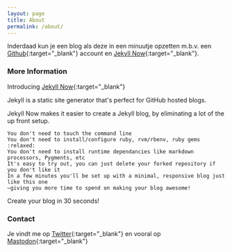 ```yaml
---
layout: page
title: About
permalink: /about/
---
```


Inderdaad kun je een blog als deze in een minuutje opzetten m.b.v. een [Github](https://github.io){:target="_blank"} account en [Jekyll Now](http://www.jekyllnow.com/){:target="_blank"}.

### More Information

Introducing [Jekyll Now](http://www.jekyllnow.com/){:target="_blank"}

Jekyll is a static site generator that's perfect for GitHub hosted blogs.

Jekyll Now makes it easier to create a Jekyll blog, by eliminating a lot of the up front setup.

    You don't need to touch the command line
    You don't need to install/configure ruby, rvm/rbenv, ruby gems :relaxed:
    You don't need to install runtime dependancies like markdown processors, Pygments, etc
    It's easy to try out, you can just delete your forked repository if you don't like it
    In a few minutes you'll be set up with a minimal, responsive blog just like this one
    —giving you more time to spend on making your blog awesome!

Create your blog in 30 seconds!

### Contact

Je vindt me op [Twitter](https://twitter.com/zandbelt){:target="_blank"} en vooral op [Mastodon](https://mastodon.social/@zandbelt){:target="_blank"} 

